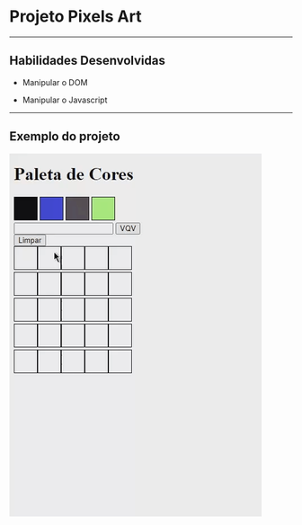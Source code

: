 # Projeto Pixels Art

---

## Habilidades Desenvolvidas

- Manipular o DOM

- Manipular o Javascript

---

## Exemplo do projeto

![exemplo de arte com pixels](./paleta-de-cores.gif)
